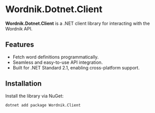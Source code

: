# Wordnik.Dotnet.Client

**Wordnik.Dotnet.Client** is a .NET client library for interacting with the Wordnik API.

## Features

- Fetch word definitions programmatically.
- Seamless and easy-to-use API integration.
- Built for .NET Standard 2.1, enabling cross-platform support.

## Installation

Install the library via NuGet:

```bash
dotnet add package Wordnik.Client